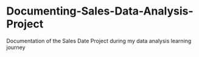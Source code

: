 # Documenting-Sales-Data-Analysis-Project
Documentation of the Sales Date Project during my data analysis learning journey
